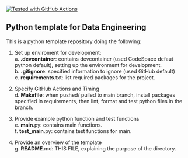 [![Tested with GitHub Actions](https://github.com/halfmoonliu/PyTemplateDE/actions/workflows/cicd.yml/badge.svg)](https://github.com/halfmoonliu/PyTemplateDE/actions/workflows/cicd.yml)
## Python template for Data Engineering

This is a python template repository doing the following:

1. Set up enviroment for development:
  <br>a. **.devcontainer**: contains devcontainer (used CodeSpace defaut python default), setting up the environment for development.
  <br>b. **.gitignore**: specified information to ignore (used GitHub default)
  <br>c. **requirements**.txt: list required packages for the project.

2. Specify GitHub Actions and Timing
  <br>d. **Makefile**: when pushed/ pulled to main branch, install packages specified in requirements, then lint, format and test python files in the branch.

3. Provide example python function and test functions 
   <br>e. **main**.py: contains main functions.
   <br>f. **test_main**.py: contains test functions for main.

4. Provide an overview of the template
   <br>g. **README**.md: THIS FILE, explaining the purpose of the directory.
